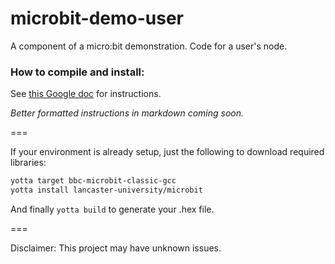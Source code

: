 # microbit-demo-user

A component of a micro:bit demonstration. Code for a user's node.

### How to compile and install:

See [this Google doc](https://docs.google.com/document/d/1ZT9YcPsR-To2kQpRb6Q6RIYCqXsT9LDIWzZImJKM-Wg/edit) for instructions.

*Better formatted instructions in markdown coming soon.*

===

If your environment is already setup, just the following to download required libraries:

```bash
yotta target bbc-microbit-classic-gcc
yotta install lancaster-university/microbit

```

And finally `yotta build` to generate your .hex file.

===

Disclaimer: This project may have unknown issues.